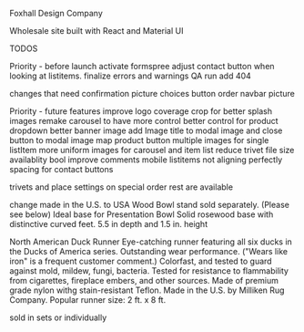 Foxhall Design Company

Wholesale site built with React and Material UI

TODOS

Priority - before launch
activate formspree
adjust contact button when looking at listitems.
finalize errors and warnings
QA run
add 404

changes that need confirmation
picture choices
button order
navbar picture

Priority - future features
improve logo coverage
crop for better splash images
remake carousel to have more control
better control for product dropdown
better banner image
add Image title to modal image
and close button to modal image
map product button
multiple images for single listItem
more uniform images for carousel and item list
reduce trivet file size
availablity bool
improve comments
mobile listitems not aligning perfectly
spacing for contact buttons

trivets and place settings on special order
rest are available


change made in the U.S. to USA
Wood Bowl stand sold separately. (Please see below)
    Ideal base for Presentation Bowl
    Solid rosewood base with distinctive curved feet.
    5.5 in depth and 1.5 in. height

North American Duck Runner
    Eye-catching runner featuring all six ducks in the Ducks of America series.
    Outstanding wear performance. ("Wears like iron" is a frequent customer comment.)
    Colorfast, and tested to guard against mold, mildew, fungi, bacteria.
    Tested for resistance to flammability from cigarettes, fireplace embers, and other sources.
    Made of premium grade nylon withg stain-resistant Teflon.
    Made in the U.S. by Milliken Rug Company.
    Popular runner size: 2 ft. x 8 ft.


sold in sets or individually
